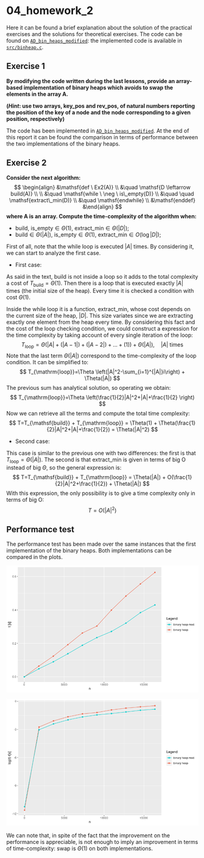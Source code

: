 # 04_homework_2

Here it can be found a brief explanation about the solution of the practical exercises and the solutions for theoretical exercises. The code can be found on [`AD_bin_heaps_modified`](../../AD_bin_heaps_modified): the implemented code is available in [`src/binheap.c`](../../AD_bin_heaps_modified/src).

## Exercise 1

**By modifying the code written during the last lessons, provide an array-based implementation of binary heaps which avoids to swap the elements in the array $\mathsf{A}$.**

**(*Hint*: use two arrays, $\mathsf{key\_pos}$ and $\mathsf{rev\_pos}$, of natural numbers reporting the position of the key of a node and the node corresponding to a given position, respectively)**

The code has been implemented in [`AD_bin_heaps_modified`](../../AD_bin_heaps_modified). At the end of this report it can be found the comparison in terms of performance between the two implementations of the binary heaps.

## Exercise 2

**Consider the next algorithm:**
$$
\begin{align}
&\mathsf{def \ Ex2(A)} \\
&\quad \mathsf{D \leftarrow build(A)} \\
\\
&\quad \mathsf{while \ \neg \ is\_empty(D)} \\
&\quad \quad \mathsf{extract\_min(D)} \\
&\quad \mathsf{endwhile} \\
&\mathsf{enddef}
&\end{align}
$$
**where $\mathsf{A}$ is an array. Compute the time-complexity of the algorithm when:**

* $\mathsf{build}$, $\mathsf{is\_empty}\in \Theta(1)$, $\mathsf{extract\_min}\in \Theta(|D|)$;
* $\mathsf{build}\in \Theta(|A|)$, $\mathsf{is\_empty}\in \Theta(1)$, $\mathsf{extract\_min}\in O(\log|D|)$;

First of all, note that the while loop is executed $|A|$ times. By considering it, we can start to analyze the first case.

- First case: 

As said in the text, $\mathsf{build}$ is not inside a loop so it adds to the total complexity a cost of $T_{\mathsf{build}}=\Theta(1)$. Then there is a loop that is executed exactly $|A|$ times (the initial size of the heap). Every time it is checked a condition with cost $\Theta(1)$.

Inside the while loop it is a function, $\mathsf{extract\_min}$, whose cost depends on the current size of the heap, $|D|$. This size variates since we are extracting exactly one element from the heap every time. By considering this fact and the cost of the loop checking condition, we could construct a expression for the time complexity by taking account of every single iteration of the loop:
$$
T_{\mathsf{loop}}=\Theta(|A|+(|A-1|)+(|A-2|)+...+(1))+\Theta(|A|), \quad |A| \ \mathrm{times}
$$
Note that the last term $\Theta(|A|)$ correspond to the time-complexity of the loop condition. It can be simplified to:
$$
T_{\mathrm{loop}}=\Theta \left(|A|^2-\sum_{i=1}^{|A|}i\right) + \Theta(|A|)
$$
The previous sum has analytical solution, so operating we obtain:
$$
T_{\mathrm{loop}}=\Theta \left(\frac{1}{2}|A|^2+|A|+\frac{1}{2} \right)
$$
Now we can retrieve all the terms and compute the total time complexity:
$$
T=T_{\mathsf{build}} + T_{\mathrm{loop}} = \Theta(1) + \Theta(\frac{1}{2}|A|^2+|A|+\frac{1}{2}) = \Theta(|A|^2)
$$

- Second case:

This case is similar to the previous one with two differences: the first is that $T_{\mathsf{loop}}=\Theta(|A|)$. The second is that $\mathsf{extract\_min}$ is given in terms of big O instead of big $\Theta$, so the general expression is:
$$
T=T_{\mathsf{build}} + T_{\mathrm{loop}} = \Theta(|A|) + O(\frac{1}{2}|A|^2+\frac{1}{2}) + \Theta(|A|)
$$
With this expression, the only possibility is to give a time complexity only in terms of big O:
$$
T=O(|A|^2)
$$


## Performance test

The performance test has been made over the same instances that the first implementation of the binary heaps. Both implementations can be compared in the plots.

![times](./times.png)

![times_semilog](./times_semilog.png)

We can note that, in spite of the fact that the improvement on the performance is appreciable, is not enough to imply an improvement in terms of time-complexity: $\mathsf{swap}$ is $\Theta(1)$ on both implementations.
